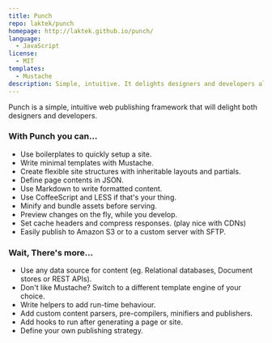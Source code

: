 ```yaml
---
title: Punch
repo: laktek/punch
homepage: http://laktek.github.io/punch/
language:
  - JavaScript
license:
  - MIT
templates:
  - Mustache
description: Simple, intuitive. It delights designers and developers alike.
---
```


Punch is a simple, intuitive web publishing framework that will delight both designers and developers.

### With Punch you can...

- Use boilerplates to quickly setup a site.
- Write minimal templates with Mustache.
- Create flexible site structures with inheritable layouts and partials.
- Define page contents in JSON.
- Use Markdown to write formatted content.
- Use CoffeeScript and LESS if that's your thing.
- Minify and bundle assets before serving.
- Preview changes on the fly, while you develop.
- Set cache headers and compress responses. (play nice with CDNs)
- Easily publish to Amazon S3 or to a custom server with SFTP.

### Wait, There's more...

- Use any data source for content (eg. Relational databases, Document stores or REST APIs).
- Don't like Mustache? Switch to a different template engine of your choice.
- Write helpers to add run-time behaviour.
- Add custom content parsers, pre-compilers, minifiers and publishers.
- Add hooks to run after generating a page or site.
- Define your own publishing strategy.
